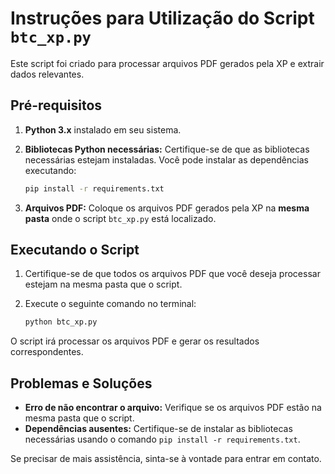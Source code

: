 # Instruções para Utilização do Script `btc_xp.py`

Este script foi criado para processar arquivos PDF gerados pela XP e extrair dados relevantes.

## Pré-requisitos 

1. **Python 3.x** instalado em seu sistema.
2. **Bibliotecas Python necessárias:** Certifique-se de que as bibliotecas necessárias estejam instaladas. Você pode instalar as dependências executando:

    ```bash
    pip install -r requirements.txt
    ```

3. **Arquivos PDF:** Coloque os arquivos PDF gerados pela XP na **mesma pasta** onde o script `btc_xp.py` está localizado.

## Executando o Script

1. Certifique-se de que todos os arquivos PDF que você deseja processar estejam na mesma pasta que o script.
2. Execute o seguinte comando no terminal:

    ```bash
    python btc_xp.py
    ```

O script irá processar os arquivos PDF e gerar os resultados correspondentes.

## Problemas e Soluções

- **Erro de não encontrar o arquivo:** Verifique se os arquivos PDF estão na mesma pasta que o script.
- **Dependências ausentes:** Certifique-se de instalar as bibliotecas necessárias usando o comando `pip install -r requirements.txt`.

Se precisar de mais assistência, sinta-se à vontade para entrar em contato.

